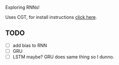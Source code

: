 Exploring RNNs!

Uses CGT, for install instructions [click here](http://rll.berkeley.edu/cgt/).

## TODO

- [ ] add bias to RNN
- [ ] GRU
- [ ] LSTM maybe? GRU does same thing so I dunno.
